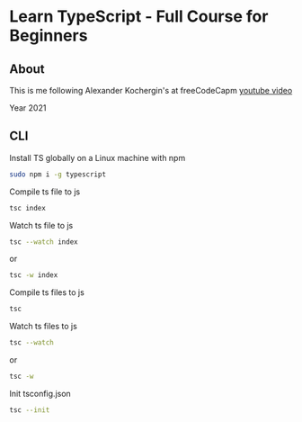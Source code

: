 # Learn TypeScript - Full Course for Beginners

## About

This is me following Alexander Kochergin's at freeCodeCapm [youtube video](https://youtu.be/gp5H0Vw39yw)

Year 2021

## CLI

Install TS globally on a Linux machine with npm

```zsh
sudo npm i -g typescript
```

Compile ts file to js

```zsh
tsc index 
```

Watch ts file to js

```zsh
tsc --watch index
```

or

```zsh
tsc -w index 
```

Compile ts files to js

```zsh
tsc
```

Watch ts files to js

```zsh
tsc --watch 
```

or

```zsh
tsc -w 
```

Init tsconfig.json

```zsh
tsc --init
```
